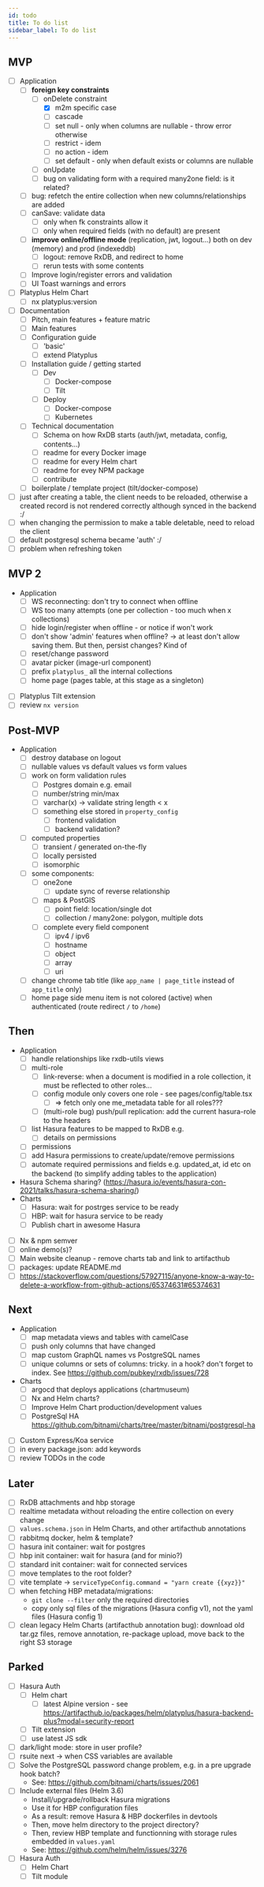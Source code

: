```yaml
---
id: todo
title: To do list
sidebar_label: To do list
---
```


## MVP

- [ ] Application
  - [ ] **foreign key constraints**
    - [ ] onDelete constraint
      - [x] m2m specific case
      - [ ] cascade
      - [ ] set null - only when columns are nullable - throw error otherwise
      - [ ] restrict - idem
      - [ ] no action - idem
      - [ ] set default - only when default exists or columns are nullable
    - [ ] onUpdate
    - [ ] bug on validating form with a required many2one field: is it related?
  - [ ] bug: refetch the entire collection when new columns/relationships are added
  - [ ] canSave: validate data
    - [ ] only when fk constraints allow it
    - [ ] only when required fields (with no default) are present
  - [ ] **improve online/offline mode** (replication, jwt, logout...) both on dev (memory) and prod (indexeddb)
    - [ ] logout: remove RxDB, and redirect to home
    - [ ] rerun tests with some contents
  - [ ] Improve login/register errors and validation
  - [ ] UI Toast warnings and errors
- [ ] Platyplus Helm Chart
  - [ ] nx platyplus:version
- [ ] Documentation
  - [ ] Pitch, main features + feature matric
  - [ ] Main features
  - [ ] Configuration guide
    - [ ] 'basic'
    - [ ] extend Platyplus
  - [ ] Installation guide / getting started
    - [ ] Dev
      - [ ] Docker-compose
      - [ ] Tilt
    - [ ] Deploy
      - [ ] Docker-compose
      - [ ] Kubernetes
  - [ ] Technical documentation
    - [ ] Schema on how RxDB starts (auth/jwt, metadata, config, contents...)
    - [ ] readme for every Docker image
    - [ ] readme for every Helm chart
    - [ ] readme for evey NPM package
    - [ ] contribute
  - [ ] boilerplate / template project (tilt/docker-compose)
- [ ] just after creating a table, the client needs to be reloaded, otherwise a created record is not rendered correctly although synced in the backend :/
- [ ] when changing the permission to make a table deletable, need to reload the client
- [ ] default postgresql schema became 'auth' :/
- [ ] problem when refreshing token

## MVP 2

- Application
  - [ ] WS reconnecting: don't try to connect when offline
  - [ ] WS too many attempts (one per collection - too much when x collections)
  - [ ] hide login/register when offline - or notice if won't work
  - [ ] don't show 'admin' features when offline? -> at least don't allow saving them. But then, persist changes? Kind of
  - [ ] reset/change password
  - [ ] avatar picker (image-url component)
  - [ ] prefix `platyplus_` all the internal collections
  - [ ] home page (pages table, at this stage as a singleton)
- [ ] Platyplus Tilt extension
- [ ] review `nx version`

## Post-MVP

- Application
  - [ ] destroy database on logout
  - [ ] nullable values vs default values vs form values
  - [ ] work on form validation rules
    - [ ] Postgres domain e.g. email
    - [ ] number/string min/max
    - [ ] varchar(x) -> validate string length < x
    - [ ] something else stored in `property_config`
      - [ ] frontend validation
      - [ ] backend validation?
  - [ ] computed properties
    - [ ] transient / generated on-the-fly
    - [ ] locally persisted
    - [ ] isomorphic
  - [ ] some components:
    - [ ] one2one
      - [ ] update sync of reverse relationship
    - [ ] maps & PostGIS
      - [ ] point field: location/single dot
      - [ ] collection / many2one: polygon, multiple dots
    - [ ] complete every field component
      - [ ] ipv4 / ipv6
      - [ ] hostname
      - [ ] object
      - [ ] array
      - [ ] uri
  - [ ] change chrome tab title (like `app_name | page_title` instead of `app_title` only)
  - [ ] home page side menu item is not colored (active) when authenticated (route redirect `/` to `/home`)

## Then

- Application
  - [ ] handle relationships like rxdb-utils views
  - [ ] multi-role
    - [ ] link-reverse: when a document is modified in a role collection, it must be reflected to other roles...
    - [ ] config module only covers one role - see pages/config/table.tsx
      - [ ] => fetch only one me_metadata table for all roles???
    - [ ] (multi-role bug) push/pull replication: add the current hasura-role to the headers
  - [ ] list Hasura features to be mapped to RxDB e.g.
    - [ ] details on permissions
  - [ ] permissions
  - [ ] add Hasura permissions to create/update/remove permissions
  - [ ] automate required permissions and fields e.g. updated_at, id etc on the backend (to simplify adding tables to the application)
- Hasura Schema sharing? (https://hasura.io/events/hasura-con-2021/talks/hasura-schema-sharing/)
- Charts
  - [ ] Hasura: wait for postrges service to be ready
  - [ ] HBP: wait for hasura service to be ready
  - [ ] Publish chart in awesome Hasura
- [ ] Nx & npm semver
- [ ] online demo(s)?
- [ ] Main website cleanup - remove charts tab and link to artifacthub
- [ ] packages: update README.md
- [ ] https://stackoverflow.com/questions/57927115/anyone-know-a-way-to-delete-a-workflow-from-github-actions/65374631#65374631

## Next

- Application
  - [ ] map metadata views and tables with camelCase
  - [ ] push only columns that have changed
  - [ ] map custom GraphQL names vs PostgreSQL names
  - [ ] unique columns or sets of columns: tricky. in a hook? don't forget to index. See https://github.com/pubkey/rxdb/issues/728
- Charts
  - [ ] argocd that deploys applications (chartmuseum)
  - [ ] Nx and Helm charts?
  - [ ] Improve Helm Chart production/development values
  - [ ] PostgreSql HA https://github.com/bitnami/charts/tree/master/bitnami/postgresql-ha
- [ ] Custom Express/Koa service
- [ ] in every package.json: add keywords
- [ ] review TODOs in the code

## Later

- [ ] RxDB attachments and hbp storage
- [ ] realtime metadata without reloading the entire collection on every change
- [ ] `values.schema.json` in Helm Charts, and other artifacthub annotations
- [ ] rabbitmq docker, helm & template?
- [ ] hasura init container: wait for postgres
- [ ] hbp init container: wait for hasura (and for minio?)
- [ ] standard init container: wait for connected services
- [ ] move templates to the root folder?
- [ ] vite template -> `serviceTypeConfig.command = "yarn create {{xyz}}"`
- [ ] when fetching HBP metadata/migrations:
  - `git clone --filter` only the required directories
  - copy only sql files of the migrations (Hasura config v1), not the yaml files (Hasura config 1)
- [ ] clean legacy Helm Charts (artifacthub annotation bug): download old tar.gz files, remove annotation, re-package upload, move back to the right S3 storage

## Parked

- [ ] Hasura Auth
  - [ ] Helm chart
    - [ ] latest Alpine version - see https://artifacthub.io/packages/helm/platyplus/hasura-backend-plus?modal=security-report
  - [ ] Tilt extension
  - [ ] use latest JS sdk
- [ ] dark/light mode: store in user profile?
- [ ] rsuite next -> when CSS variables are available
- [ ] Solve the PostgreSQL password change problem, e.g. in a pre upgrade hook batch?
  - See: https://github.com/bitnami/charts/issues/2061
- [ ] Include external files (Helm 3.6)
  - Install/upgrade/rollback Hasura migrations
  - Use it for HBP configuration files
  - As a result: remove Hasura & HBP dockerfiles in devtools
  - Then, move helm directory to the project directory?
  - Then, review HBP template and functionning with storage rules embedded in `values.yaml`
  - See: https://github.com/helm/helm/issues/3276
- [ ] Hasura Auth
  - [ ] Helm Chart
  - [ ] Tilt module
